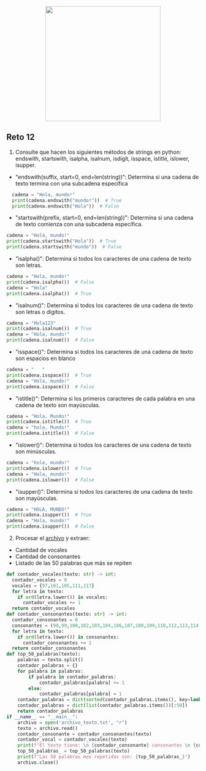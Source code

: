 <div align='center'>
<figure> <img src="https://res.cloudinary.com/dm0p2ljin/image/upload/v1714416338/error-418_dtb3ak.png" alt="" width="300" height="auto"/></br>
<figcaption><b></b></figcaption></figure>
</div>


## Reto 12
1. Consulte que hacen los siguientes métodos de strings en python: endswith, startswith, isalpha, isalnum, isdigit, isspace, istitle, islower, isupper.
- "endswith(suffix, start=0, end=len(string))": Determina si una cadena de texto termina con una subcadena específica
```python
  cadena = "Hola, mundo!"
  print(cadena.endswith("mundo!"))  # True
  print(cadena.endswith("Hola"))  # False
```

- "startswith(prefix, start=0, end=len(string))": Determina si una cadena de texto comienza con una subcadena específica.
```python
cadena = "Hola, mundo!"
print(cadena.startswith("Hola"))  # True
print(cadena.startswith("mundo"))  # False
```
- "isalpha()": Determina si todos los caracteres de una cadena de texto son letras.
```python
cadena = "Hola, mundo!"
print(cadena.isalpha())  # False
cadena = "Hola"
print(cadena.isalpha())  # True
```
- "isalnum()": Determina si todos los caracteres de una cadena de texto son letras o dígitos.
```python
cadena = "Hola123"
print(cadena.isalnum())  # True
cadena = "Hola, mundo!"
print(cadena.isalnum())  # False
```
- "isspace()": Determina si todos los caracteres de una cadena de texto son espacios en blanco
```python
cadena = "   "
print(cadena.isspace())  # True
cadena = "Hola, mundo!"
print(cadena.isspace())  # False
```
- "istitle()": Determina si los primeros caracteres de cada palabra en una cadena de texto son mayúsculas.
```python
cadena = "Hola, Mundo!"
print(cadena.istitle())  # True
cadena = "hola, Mundo!"
print(cadena.istitle())  # False
```
- "islower()": Determina si todos los caracteres de una cadena de texto son minúsculas.
```python
cadena = "hola, mundo!"
print(cadena.islower())  # True
cadena = "Hola, mundo!"
print(cadena.islower())  # False
```
- "isupper()": Determina si todos los caracteres de una cadena de texto son mayúsculas.
```python
cadena = "HOLA, MUNDO!"
print(cadena.isupper())  # True
cadena = "Hola, mundo!"
print(cadena.isupper())  # False
```
2. Procesar el <a href="https://www.py4e.com/code3/mbox.txt">archivo</a> y extraer:
 - Cantidad de vocales
 - Cantidad de consonantes
 - Listado de las 50 palabras que más se repiten
```python
def contador_vocales(texto: str) -> int:
  contador_vocales = 0
  vocales = {97,101,105,111,117}
  for letra in texto:
    if ord(letra.lower()) in vocales:
      contador_vocales += 1
  return contador_vocales
def contador_consonantes(texto: str) -> int:
  contador_consonantes = 0
  consonantes = (98,99,100,102,103,104,106,107,108,109,110,112,113,114,115,116,118,119,120,121,122)
  for letra in texto:
    if ord(letra.lower()) in consonantes:
      contador_consonantes += 1
  return contador_consonantes
def top_50_palabras(texto):
    palabras = texto.split()
    contador_palabras = {}
    for palabra in palabras:
        if palabra in contador_palabras:
            contador_palabras[palabra] += 1
        else:
            contador_palabras[palabra] = 1
    contador_palabras = dict(sorted(contador_palabras.items(), key=lambda item: item[1], reverse=True))
    contador_palabras = dict(list(contador_palabras.items())[:50])
    return contador_palabras
if __name__ == "__main__":
    archivo = open('archivo_texto.txt', "r")
    texto = archivo.read()
    contador_consonante = contador_consonantes(texto)
    contador_vocal = contador_vocales(texto)
    print(f"El texto tiene: \n {contador_consonante} consonantes \n {contador_vocal} vocales")
    top_50_palabras_ = top_50_palabras(texto)
    print(f"Las 50 palabras mas repetidas son: {top_50_palabras_}")
    archivo.close()
```
